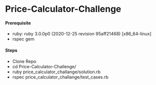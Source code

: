 # Price-Calculator-Challenge

#### Prerequisite

- ruby: ruby 3.0.0p0 (2020-12-25 revision 95aff21468) [x86_64-linux]
- rspec gem

#### Steps
- Clone Repo
- cd Price-Calculator-Challenge/
- ruby price_calculator_challange/solution.rb
- rspec price_calculator_challange/test_cases.rb
